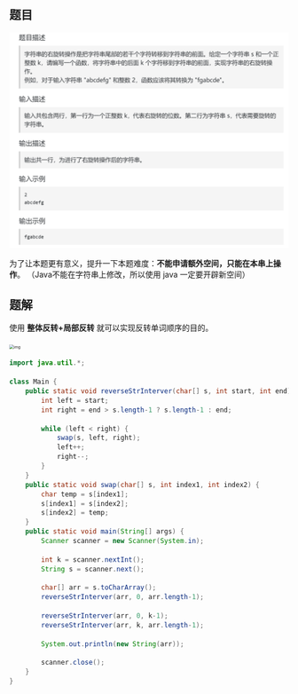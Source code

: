 ## 题目

<img src="4-右旋转字符串.assets/image-20240225155516976-17088477312561.png" alt="image-20240225155516976" style="zoom:50%;" />

为了让本题更有意义，提升一下本题难度：**不能申请额外空间，只能在本串上操作**。 （Java不能在字符串上修改，所以使用 java 一定要开辟新空间）

## 题解

使用 **整体反转+局部反转** 就可以实现反转单词顺序的目的。

<img src="https://code-thinking-1253855093.file.myqcloud.com/pics/20231106172058.png" alt="img" style="zoom:50%;" />

```java
import java.util.*;

class Main {
    public static void reverseStrInterver(char[] s, int start, int end) {
        int left = start;
        int right = end > s.length-1 ? s.length-1 : end;

        while (left < right) {
            swap(s, left, right);
            left++;
            right--;
        }
    }
    public static void swap(char[] s, int index1, int index2) {
        char temp = s[index1];
        s[index1] = s[index2];
        s[index2] = temp;
    }
    public static void main(String[] args) {
        Scanner scanner = new Scanner(System.in);

        int k = scanner.nextInt();
        String s = scanner.next();

        char[] arr = s.toCharArray();
        reverseStrInterver(arr, 0, arr.length-1);

        reverseStrInterver(arr, 0, k-1);
        reverseStrInterver(arr, k, arr.length-1);

        System.out.println(new String(arr));

        scanner.close();
    }
}
```

